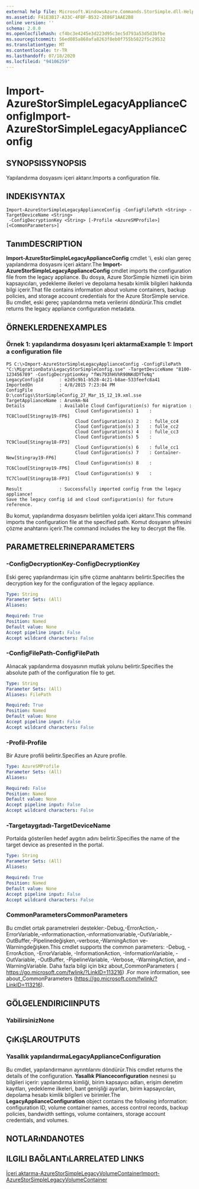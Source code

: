 ```yaml
---
external help file: Microsoft.WindowsAzure.Commands.StorSimple.dll-Help.xml
ms.assetid: F41E3B17-A33C-4FBF-B532-2E86F1AAE2B8
online version: ''
schema: 2.0.0
ms.openlocfilehash: cf4bc3e4245e3d223d95c3ec5d793a53d5d3bfbe
ms.sourcegitcommit: 56ed085a868afa8263f8eb0f755b5822f5c29532
ms.translationtype: MT
ms.contentlocale: tr-TR
ms.lasthandoff: 07/18/2020
ms.locfileid: "94106259"
---
```

# <span data-ttu-id="986ea-101">Import-AzureStorSimpleLegacyApplianceConfig</span><span class="sxs-lookup"><span data-stu-id="986ea-101">Import-AzureStorSimpleLegacyApplianceConfig</span></span>

## <span data-ttu-id="986ea-102">SYNOPSIS</span><span class="sxs-lookup"><span data-stu-id="986ea-102">SYNOPSIS</span></span>
<span data-ttu-id="986ea-103">Yapılandırma dosyasını içeri aktarır.</span><span class="sxs-lookup"><span data-stu-id="986ea-103">Imports a configuration file.</span></span>

## <span data-ttu-id="986ea-104">INDEKI</span><span class="sxs-lookup"><span data-stu-id="986ea-104">SYNTAX</span></span>

```
Import-AzureStorSimpleLegacyApplianceConfig -ConfigFilePath <String> -TargetDeviceName <String>
 -ConfigDecryptionKey <String> [-Profile <AzureSMProfile>] [<CommonParameters>]
```

## <span data-ttu-id="986ea-105">Tanım</span><span class="sxs-lookup"><span data-stu-id="986ea-105">DESCRIPTION</span></span>
<span data-ttu-id="986ea-106">**Import-AzureStorSimpleLegacyApplianceConfig** cmdlet 'i, eski olan gereç yapılandırma dosyasını içeri aktarır.</span><span class="sxs-lookup"><span data-stu-id="986ea-106">The **Import-AzureStorSimpleLegacyApplianceConfig** cmdlet imports the configuration file from the legacy appliance.</span></span>
<span data-ttu-id="986ea-107">Bu dosya, Azure StorSimple hizmeti için birim kapsayıcıları, yedekleme ilkeleri ve depolama hesabı kimlik bilgileri hakkında bilgi içerir.</span><span class="sxs-lookup"><span data-stu-id="986ea-107">That file contains information about volume containers, backup policies, and storage account credentials for the Azure StorSimple service.</span></span>
<span data-ttu-id="986ea-108">Bu cmdlet, eski gereç yapılandırma meta verilerini döndürür.</span><span class="sxs-lookup"><span data-stu-id="986ea-108">This cmdlet returns the legacy appliance configuration metadata.</span></span>

## <span data-ttu-id="986ea-109">ÖRNEKLERDEN</span><span class="sxs-lookup"><span data-stu-id="986ea-109">EXAMPLES</span></span>

### <span data-ttu-id="986ea-110">Örnek 1: yapılandırma dosyasını Içeri aktarma</span><span class="sxs-lookup"><span data-stu-id="986ea-110">Example 1: Import a configuration file</span></span>
```
PS C:\>Import-AzureStorSimpleLegacyApplianceConfig -ConfigFilePath "C:\MigrationData\LegacyStorSimpleConfig.sse" -TargetDeviceName "8100-123456789" -ConfigDecryptionKey "fWs793hHVhR90NKdDYTeNq"
LegacyConfigId      : e2d5c9b1-b528-4c21-b8ae-533feefc8a41
ImportedOn          : 4/8/2015 7:23:04 PM
ConfigFile          : D:\configs\StorSimpleConfig_27_Mar_15_12_19.xml.sse
TargetApplianceName : Arunkm-N4
Details             : Available Cloud Configuration(s) for migration : 
                          Cloud Configuration(s) 1    : TC8Cloud[Stingray19-FP6] 
                          Cloud Configuration(s) 2    : fulle_cc4
                          Cloud Configuration(s) 3    : fulle_cc2
                          Cloud Configuration(s) 4    : fulle_cc3
                          Cloud Configuration(s) 5    : TC9Cloud[Stingray18-FP3] 
                          Cloud Configuration(s) 6    : fulle_cc1
                          Cloud Configuration(s) 7    : Container-New[Stingray19-FP6] 
                          Cloud Configuration(s) 8    : TC6Cloud[Stingray19-FP6] 
                          Cloud Configuration(s) 9    : TC7Cloud[Stingray18-FP3] 

Result              : Successfully imported config from the legacy appliance! 
Save the legacy config id and cloud configuration(s) for future reference.
```

<span data-ttu-id="986ea-111">Bu komut, yapılandırma dosyasını belirtilen yolda içeri aktarır.</span><span class="sxs-lookup"><span data-stu-id="986ea-111">This command imports the configuration file at the specified path.</span></span>
<span data-ttu-id="986ea-112">Komut dosyanın şifresini çözme anahtarını içerir.</span><span class="sxs-lookup"><span data-stu-id="986ea-112">The command includes the key to decrypt the file.</span></span>

## <span data-ttu-id="986ea-113">PARAMETRELERINE</span><span class="sxs-lookup"><span data-stu-id="986ea-113">PARAMETERS</span></span>

### <span data-ttu-id="986ea-114">-ConfigDecryptionKey</span><span class="sxs-lookup"><span data-stu-id="986ea-114">-ConfigDecryptionKey</span></span>
<span data-ttu-id="986ea-115">Eski gereç yapılandırması için şifre çözme anahtarını belirtir.</span><span class="sxs-lookup"><span data-stu-id="986ea-115">Specifies the decryption key for the configuration of the legacy appliance.</span></span>

```yaml
Type: String
Parameter Sets: (All)
Aliases: 

Required: True
Position: Named
Default value: None
Accept pipeline input: False
Accept wildcard characters: False
```

### <span data-ttu-id="986ea-116">-ConfigFilePath</span><span class="sxs-lookup"><span data-stu-id="986ea-116">-ConfigFilePath</span></span>
<span data-ttu-id="986ea-117">Alınacak yapılandırma dosyasının mutlak yolunu belirtir.</span><span class="sxs-lookup"><span data-stu-id="986ea-117">Specifies the absolute path of the configuration file to get.</span></span>

```yaml
Type: String
Parameter Sets: (All)
Aliases: FilePath

Required: True
Position: Named
Default value: None
Accept pipeline input: False
Accept wildcard characters: False
```

### <span data-ttu-id="986ea-118">-Profil</span><span class="sxs-lookup"><span data-stu-id="986ea-118">-Profile</span></span>
<span data-ttu-id="986ea-119">Bir Azure profili belirtir.</span><span class="sxs-lookup"><span data-stu-id="986ea-119">Specifies an Azure profile.</span></span>

```yaml
Type: AzureSMProfile
Parameter Sets: (All)
Aliases: 

Required: False
Position: Named
Default value: None
Accept pipeline input: False
Accept wildcard characters: False
```

### <span data-ttu-id="986ea-120">-Targetaygıtadı</span><span class="sxs-lookup"><span data-stu-id="986ea-120">-TargetDeviceName</span></span>
<span data-ttu-id="986ea-121">Portalda gösterilen hedef aygıtın adını belirtir.</span><span class="sxs-lookup"><span data-stu-id="986ea-121">Specifies the name of the target device as presented in the portal.</span></span>

```yaml
Type: String
Parameter Sets: (All)
Aliases: 

Required: True
Position: Named
Default value: None
Accept pipeline input: False
Accept wildcard characters: False
```

### <span data-ttu-id="986ea-122">CommonParameters</span><span class="sxs-lookup"><span data-stu-id="986ea-122">CommonParameters</span></span>
<span data-ttu-id="986ea-123">Bu cmdlet ortak parametreleri destekler:-Debug,-ErrorAction,-ErrorVariable,-ınformationaction,-ınformationvariable,-OutVariable,-OutBuffer,-Pipelinedeğişken,-verbose,-WarningAction ve-Warningdeğişken.</span><span class="sxs-lookup"><span data-stu-id="986ea-123">This cmdlet supports the common parameters: -Debug, -ErrorAction, -ErrorVariable, -InformationAction, -InformationVariable, -OutVariable, -OutBuffer, -PipelineVariable, -Verbose, -WarningAction, and -WarningVariable.</span></span> <span data-ttu-id="986ea-124">Daha fazla bilgi için bkz about_CommonParameters ( https://go.microsoft.com/fwlink/?LinkID=113216) .</span><span class="sxs-lookup"><span data-stu-id="986ea-124">For more information, see about_CommonParameters (https://go.microsoft.com/fwlink/?LinkID=113216).</span></span>

## <span data-ttu-id="986ea-125">GÖLGELENDIRICI</span><span class="sxs-lookup"><span data-stu-id="986ea-125">INPUTS</span></span>

### <span data-ttu-id="986ea-126">Yabilirsiniz</span><span class="sxs-lookup"><span data-stu-id="986ea-126">None</span></span>

## <span data-ttu-id="986ea-127">ÇıKıŞLAR</span><span class="sxs-lookup"><span data-stu-id="986ea-127">OUTPUTS</span></span>

### <span data-ttu-id="986ea-128">Yasallık yapılandırma</span><span class="sxs-lookup"><span data-stu-id="986ea-128">LegacyApplianceConfiguration</span></span>
<span data-ttu-id="986ea-129">Bu cmdlet, yapılandırmanın ayrıntılarını döndürür.</span><span class="sxs-lookup"><span data-stu-id="986ea-129">This cmdlet returns the details of the configuration.</span></span>
<span data-ttu-id="986ea-130">**Yasallık Plianceconfiguration** nesnesi şu bilgileri içerir: yapılandırma kimliği, birim kapsayıcı adları, erişim denetim kayıtları, yedekleme ilkeleri, bant genişliği ayarları, birim kapsayıcıları, depolama hesabı kimlik bilgileri ve birimler.</span><span class="sxs-lookup"><span data-stu-id="986ea-130">The **LegacyApplianceConfiguration** object contains the following information: configuration ID, volume container names, access control records, backup policies, bandwidth settings, volume containers, storage account credentials, and volumes.</span></span>

## <span data-ttu-id="986ea-131">NOTLARıNDA</span><span class="sxs-lookup"><span data-stu-id="986ea-131">NOTES</span></span>

## <span data-ttu-id="986ea-132">ILGILI BAĞLANTıLAR</span><span class="sxs-lookup"><span data-stu-id="986ea-132">RELATED LINKS</span></span>

[<span data-ttu-id="986ea-133">İçeri aktarma-AzureStorSimpleLegacyVolumeContainer</span><span class="sxs-lookup"><span data-stu-id="986ea-133">Import-AzureStorSimpleLegacyVolumeContainer</span></span>](./Import-AzureStorSimpleLegacyVolumeContainer.md)


